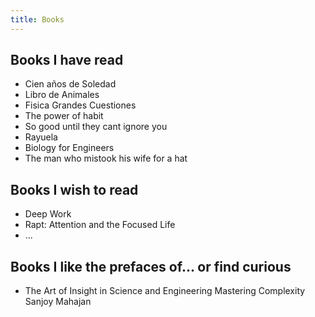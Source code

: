 ```yaml
---
title: Books
---
```


## Books I have read

- Cien años de Soledad
- Libro de Animales
- Fisica Grandes Cuestiones
- The power of habit
- So good until they cant ignore you
- Rayuela
- Biology for Engineers
- The man who mistook his wife for a hat

## Books I wish to read

- Deep Work
- Rapt: Attention and the Focused Life
- ...

## Books I like the prefaces of... or find curious

- The Art of Insight in Science and Engineering Mastering Complexity Sanjoy Mahajan
